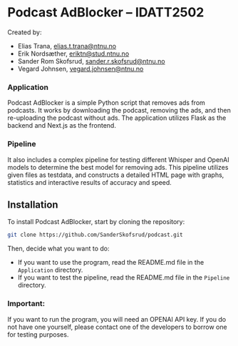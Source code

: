 # Podcast AdBlocker – IDATT2502

Created by:
- Elias Trana, elias.t.trana@ntnu.no
- Erik Nordsæther, eriktn@stud.ntnu.no
- Sander Rom Skofsrud, sander.r.skofsrud@ntnu.no
- Vegard Johnsen, vegard.johnsen@ntnu.no

### Application
Podcast AdBlocker is a simple Python script that removes ads from podcasts.
It works by downloading the podcast, removing the ads, and then re-uploading the podcast without ads.
The application utilizes Flask as the backend and Next.js as the frontend. 
### Pipeline
It also includes a complex pipeline
for testing different Whisper and OpenAI models to determine the best model for removing ads. This pipeline utilizes given files as testdata,
and constructs a detailed HTML page with graphs, statistics and interactive results of accuracy and speed. 

## Installation

To install Podcast AdBlocker, start by cloning the repository:

```bash
git clone https://github.com/SanderSkofsrud/podcast.git
```

Then, decide what you want to do:

- If you want to use the program, read the README.md file in the `Application` directory.
- If you want to test the pipeline, read the README.md file in the `Pipeline` directory.

### Important:

If you want to run the program, you will need an OPENAI API key. If you do not have one yourself, please contact one of the developers to borrow one for testing purposes.



